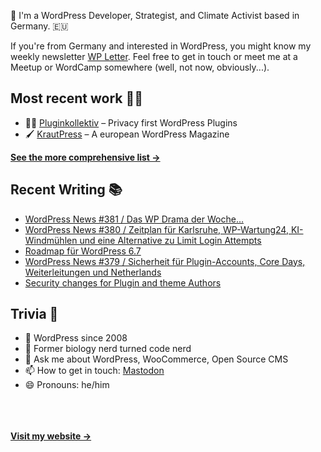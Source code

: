 👋 I'm a WordPress Developer, Strategist, and Climate Activist based in Germany. 🇪🇺

If you're from Germany and interested in WordPress, you might know my weekly newsletter [WP Letter](https://wpletter.de/). Feel free to get in touch or meet me at a Meetup or WordCamp somewhere (well, not now, obviously...).


## Most recent work 👷‍♂️

- 👨‍💻 [Pluginkollektiv](https://github.com/pluginkollektiv) – Privacy first WordPress Plugins
- 🖌️ [KrautPress](https://kraut.press) – A european WordPress Magazine

**[See the more comprehensive list &rarr;](https://simonkraft.com/what-i-do)**


## Recent Writing 📚

<!-- BLOG-POST-LIST:START -->
- [WordPress News #381 / Das WP Drama der Woche…](https://feed.kraut.press/link/14399/16819045/381)
- [WordPress News #380 / Zeitplan für Karlsruhe, WP-Wartung24, KI-Windmühlen und eine Alternative zu Limit Login Attempts](https://feed.kraut.press/link/14399/16809626/380)
- [Roadmap für WordPress 6.7](https://www.wppodcast.de/podcast/roadmap-fuer-wordpress-6-7/)
- [WordPress News #379 / Sicherheit für Plugin-Accounts, Core Days, Weiterleitungen und Netherlands](https://feed.kraut.press/link/14399/16798754/379)
- [Security changes for Plugin and theme Authors](https://feed.kraut.press/link/23937/16792417/security-changes-for-plugin-and-theme-authors)
<!-- BLOG-POST-LIST:END -->


## Trivia 🤪

- 👴 WordPress since 2008
- 🌱 Former biology nerd turned code nerd
- 💬 Ask me about WordPress, WooCommerce, Open Source CMS
- 📫 How to get in touch: [Mastodon](https://dewp.space/@simon)
- 😄 Pronouns: he/him

<br/><br/><br/>
**[Visit my website &rarr;](https://simonkraft.com/hi)**